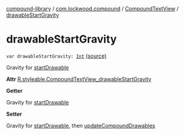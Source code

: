 [compound-library](../../index.md) / [com.lockwood.compound](../index.md) / [CompoundTextView](index.md) / [drawableStartGravity](./drawable-start-gravity.md)

# drawableStartGravity

`var drawableStartGravity: `[`Int`](https://kotlinlang.org/api/latest/jvm/stdlib/kotlin/-int/index.html) [(source)](https://github.com/lndmflngs/compound-text-view/tree/master/compound-library/src/main/java/com/lockwood/compound/CompoundTextView.kt#L192)

Gravity for [startDrawable](start-drawable.md)

**Attr**
[R.styleable.CompoundTextView_drawableStartGravity](#)

**Getter**

Gravity for [startDrawable](start-drawable.md)

**Setter**

Gravity for [startDrawable](start-drawable.md), then [updateCompoundDrawables](update-compound-drawables.md)

